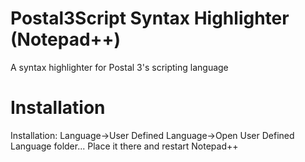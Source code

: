 # Postal3Script Syntax Highlighter (Notepad++)
A syntax highlighter for Postal 3's scripting language

# Installation
Installation: Language->User Defined Language->Open User Defined Language folder...
Place it there and restart Notepad++